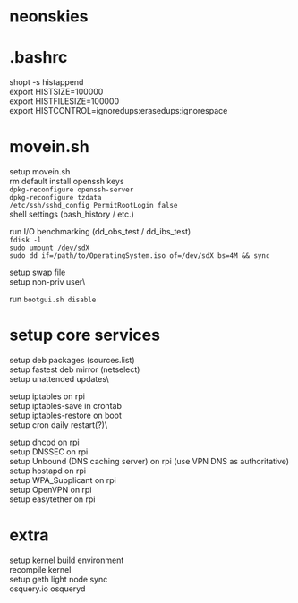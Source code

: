 # neonskies

# .bashrc
shopt -s histappend  
  export HISTSIZE=100000  
  export HISTFILESIZE=100000  
  export HISTCONTROL=ignoredups:erasedups:ignorespace  

# movein.sh
setup movein.sh\
rm default install openssh keys\
`dpkg-reconfigure openssh-server`  
`dpkg-reconfigure tzdata`  
`/etc/ssh/sshd_config PermitRootLogin false`  
shell settings (bash_history / etc.)

run I/O benchmarking (dd_obs_test / dd_ibs_test)\
`fdisk -l`  
`sudo umount /dev/sdX`  
`sudo dd if=/path/to/OperatingSystem.iso of=/dev/sdX bs=4M && sync`  

setup swap file\
setup non-priv user\

run `bootgui.sh disable`

# setup core services
setup deb packages (sources.list)\
setup fastest deb mirror (netselect)\
setup unattended updates\

setup iptables on rpi\
setup iptables-save in crontab\
setup iptables-restore on boot\
setup cron daily restart(?)\

setup dhcpd on rpi\
setup DNSSEC on rpi\
setup Unbound (DNS caching server) on rpi (use VPN DNS as authoritative)\
setup hostapd on rpi\
setup WPA_Supplicant on rpi\
setup OpenVPN on rpi\
setup easytether on rpi

# extra
setup kernel build environment\
recompile kernel\
setup geth light node sync\
osquery.io osqueryd
